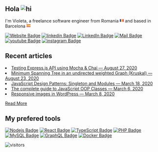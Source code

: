 <h2>Hola <img src="https://user-images.githubusercontent.com/1303154/88677602-1635ba80-d120-11ea-84d8-d263ba5fc3c0.gif" width="28px" alt="hi"></h2>
<p>I'm Violeta, a freelance software engineer from Romania <img src="romania.svg" width="13"/> and based in Barcelona <img src="spain.svg" width="13"/></p>
<p><a href="https://girlsincode.com"><img src="https://img.shields.io/badge/-girlsincode-dedede?style=flat&amp;labelColor=dedede&amp;logo=&amp;link=https://girlsincode.com" alt="Website Badge"></a> <a href="https://www.linkedin.com/in/avioleta/"><img src="https://img.shields.io/badge/-avioleta-dedede?style=flat&amp;labelColor=222222&amp;logo=linkedin&amp;link=https://www.linkedin.com/in/avioleta/" alt="linkedin Badge"></a> <a href="https://twitter.com/girls_incode"><img src="https://img.shields.io/badge/-girls_incode-dedede?style=flat&amp;labelColor=222222&amp;logo=twitter&amp;link=https://twitter.com/girls_incode" alt="LinkedIn Badge"></a> <a href="mailto:girls.in.codes@gmail.com"><img src="https://img.shields.io/badge/-girls.in.codes-dedede?style=flat&amp;labelColor=222222&amp;logo=gmail&amp;link=mailto:girls.in.codes@gmail.com" alt="Mail Badge"></a> <a href="https://youtube.com/girls_incode"><img src="https://img.shields.io/badge/-girls_incode-dedede?style=flat&amp;labelColor=222222&amp;logo=youtube&amp;link=https://youtube.com/girls_incode" alt="youtube Badge"></a> <a href="https://www.instagram.com/violeta.girlsincode"><img src="https://img.shields.io/badge/-violeta.girlsincode-dedede?style=flat&amp;labelColor=222222&amp;logo=instagram&amp;link=https://www.instagram.com/violeta.girlsincode" alt="instagram Badge"></a></p>
<h2>Recent articles</h2>
<li><a target="_blank" href="https://girlsincode.com/javascript/testing-express-js-api-using-mocha-chai/">Testing Express.js API using Mocha &#038; Chai — August 27, 2020</a></li><li><a target="_blank" href="https://girlsincode.com/javascript/minimum-spanning-tree-in-an-undirected-weighted-graph-kruskal/">Minimum Spanning Tree in an undirected weighted Graph (Kruskal) — August 23, 2020</a></li><li><a target="_blank" href="https://girlsincode.com/javascript/javascript-design-patterns-singleton-and-modules/">JavaScript Design Patterns: Singleton and Modules — March 18, 2020</a></li><li><a target="_blank" href="https://girlsincode.com/javascript/the-complete-guide-to-javascript-oop-classes/">The complete guide to JavaScript OOP Classes — March 6, 2020</a></li><li><a target="_blank" href="https://girlsincode.com/php/responsive-images-in-wordpress/">Responsive images in WordPress — March 8, 2020</a></li>
<p><a target="_blank" href="https://girlsincode.com/">Read More</a></p>
<h2>My prefered tools</h2>
<p><a href="undefined"><img src="https://img.shields.io/badge/-Nodejs-dedede?style=flat&amp;labelColor=222222&amp;logo=Node.js&amp;link=undefined" alt="Nodejs Badge"></a> <a href="undefined"><img src="https://img.shields.io/badge/-React-dedede?style=flat&amp;labelColor=222222&amp;logo=React&amp;link=undefined" alt="React Badge"></a> <a href="undefined"><img src="https://img.shields.io/badge/-TypeScript-dedede?style=flat&amp;labelColor=222222&amp;logo=TypeScript&amp;link=undefined" alt="TypeScript Badge"></a> <a href="undefined"><img src="https://img.shields.io/badge/-PHP-dedede?style=flat&amp;labelColor=222222&amp;logo=PHP&amp;link=undefined" alt="PHP Badge"></a> <a href="undefined"><img src="https://img.shields.io/badge/-MySQL-dedede?style=flat&amp;labelColor=222222&amp;logo=MySQL&amp;link=undefined" alt="MySQL Badge"></a> <a href="undefined"><img src="https://img.shields.io/badge/-GraphQL-dedede?style=flat&amp;labelColor=222222&amp;logo=GraphQL&amp;link=undefined" alt="GraphQL Badge"></a> <a href="undefined"><img src="https://img.shields.io/badge/-Docker-dedede?style=flat&amp;labelColor=222222&amp;logo=Docker&amp;link=undefined" alt="Docker Badge"></a></p>
<p><img src="https://visitor-badge.glitch.me/badge?page_id=.girls-incode.girls-incode" alt="visitors"></p>
